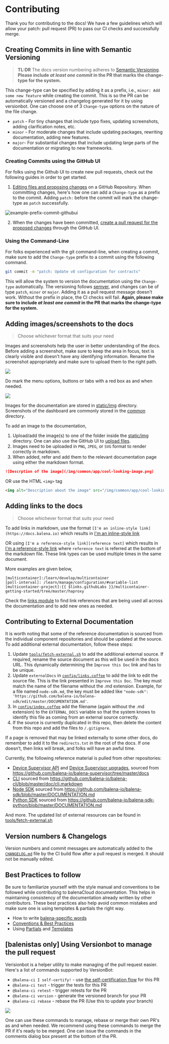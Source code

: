# Contributing

Thank you for contributing to the docs! We have a few guidelines which will allow your patch: pull request (PR) to pass our CI checks and successfully merge.

## Creating Commits in line with Semantic Versioning

> **TL:DR** The docs version numbering adheres to [Semantic Versioning](http://semver.org/). **Please include *at least one commit* in the PR that marks the change-type for the system.** 

This change-type can be specified by adding it as a prefix, i.e., `minor: Add some new feature` while creating the commit. This is so the PR can be automatically versioned and a changelog generated for it by using versionbot. One can choose one of 3 `Change-type` options on the nature of the file change. 

- `patch` - For tiny changes that include typo fixes, updating screenshots, adding clarification notes, etc.
- `minor` - For moderate changes that include updating packages, rewriting documentation, adding new features.
- `major`- For substantial changes that include updating large parts of the documentation or migrating to new frameworks. 

### Creating Commits using the GitHub UI

For folks using the Github UI to create new pull requests, check out the following guides in order to get started. 

1. [Editing files and proposing changes](https://docs.github.com/en/github/managing-files-in-a-repository/editing-files-in-your-repository) on a GitHub Repository. When committing changes, here's how one can add a `Change-type` as a prefix to the commit. Adding `patch:` before the commit will mark the change-type as `patch` successfully. 

![example-prefix-commit-githubui](https://user-images.githubusercontent.com/22801822/113337642-ac704f00-9345-11eb-9df3-43c07e06c9bf.png)

2. When the changes have been committed, [create a pull request for the proposed changes](https://docs.github.com/en/github/collaborating-with-issues-and-pull-requests/creating-a-pull-request#creating-the-pull-request) through the GitHub UI. 

### Using the Command-Line

For folks experienced with the git command-line, when creating a commit, make sure to add the `Change-type` prefix to a commit using the following command.

```bash
git commit -m "patch: Update v8 configuration for contracts"
```

This will allow the system to version the documentation using the `Change-type` automatically. The versioning follows [semver](https://semver.org/), and changes can be of type `patch`, `minor` or `major`. Adding it as a pull request message doesn't work. Without the prefix in place, the CI checks will fail. **Again, please make sure to include *at least one commit* in the PR that marks the change-type for the system.** 

## Adding images/screenshots to the docs

> Choose whichever format that suits your need

Images and screenshots help the user in better understanding of the docs. Before adding a screenshot, make sure to keep the area in focus, text is clearly visible and doesn't have any identifying information. Rename the screenshot appropriately and make sure to upload them to the right path.

![](./static/img/common/billing/plan_selection.png)

Do mark the menu options, buttons or tabs with a red box as and when needed.

![](./static/img/common/billing/current_plan.png)

Images for the documentation are stored in [static/img](https://github.com/balena-io/docs/tree/master/static/img) directory. Screenshots of the dashboard are commonly stored in the [common](https://github.com/balena-io/docs/tree/master/static/img/common) directory.  

To add an image to the documentation,

1. Upload/add the image(s) to one of the folder inside the [static/img](https://github.com/balena-io/docs/tree/master/static/img) directory. One can also use the GitHub UI to [upload files](https://docs.github.com/en/github/managing-files-in-a-repository/adding-a-file-to-a-repository). 
2. Images need to be uploaded in `PNG`, `JPEG`, or `SVG` format to render correctly in markdown. 
3. When added, refer and add them to the relevant documentation page using either the markdown format.

```markdown
![Descrption of the image](/img/common/app/cool-looking-image.png)
```

OR use the HTML `<img>` tag

```html
<img alt="Description about the image" src="/img/common/app/cool-looking-image.png">
```

## Adding links to the docs

> Choose whichever format that suits your need

To add links in markdown, use the format `[I'm an inline-style link](https://docs.balena.io)` which results in [I'm an inline-style link](https://docs.balena.io)

OR using `[I'm a reference-style link][reference text]` which results in [I'm a reference-style link][reference text] where `reference text` is referred at the bottom of the markdown file. These link types can be used multiple times in the same document.

More examples are given below, 

```
[multicontainer]:/learn/develop/multicontainer
[poll-interval]: /learn/manage/configuration/#variable-list
[multicontainer-project]:{{ $links.githubLabs }}/multicontainer-getting-started/tree/master/haproxy
```

Check the [links module](https://github.com/balena-io/docs/blob/master/config/links.coffee) to find link references that are being used all across the documentation and to add new ones as needed. 

## Contributing to External Documentation

It is worth noting that some of the reference documentation is sourced from the individual component repositories and should be updated at the source. 
To add additional external documentation, follow these steps:

1. Update [`tools/fetch-external.sh`](https://github.com/balena-io/docs/blob/master/tools/fetch-external.sh) to add the additional external source. If required, rename the source document as this will be used in the docs URL. This dynamically determining the `Improve this Doc` link and has to be unique. 
2. Update `externalDocs` in [`config/links.coffee`](https://github.com/balena-io/docs/blob/master/config/links.coffee) to add the link to edit the source file. This is the link presented in `Improve this Doc`. The key must match the name of the filename without the .md extension. Example, for a file named `node-sdk.md`, the key must be added like `"node-sdk": 'https://github.com/balena-io/balena-sdk/edit/master/DOCUMENTATION.md'`.
3. In [`config/index.coffee`](https://github.com/balena-io/docs/blob/master/config/index.coffee) add the filename (again without the .md extension) to the `EXTERNAL_DOCS` variable so that the system knows to identify this file as coming from an external source correctly.
4. If the source is currently duplicated in this repo, then delete the content from this repo and add the files to `/.gitignore`.

If a page is removed that may be linked externally to some other docs, do remember to add it to the `redirects.txt` in the root of the docs. If one doesn’t, then links will break, and folks will have an awful time.

Currently, the following reference material is pulled from other repositories:
- [Device Supervisor API](https://www.balena.io/docs/reference/supervisor/supervisor-api/) and [Device Supervisor upgrades](https://www.balena.io/docs/reference/supervisor/supervisor-upgrades), sourced from https://github.com/balena-io/balena-supervisor/tree/master/docs
- [CLI](https://www.balena.io/docs/reference/cli/) sourced from https://github.com/balena-io/balena-cli/blob/master/doc/cli.markdown
- [Node SDK](https://www.balena.io/docs/reference/sdk/node-sdk/) sourced from https://github.com/balena-io/balena-sdk/blob/master/DOCUMENTATION.md
- [Python SDK](https://www.balena.io/docs/reference/sdk/python-sdk/) sourced from https://github.com/balena-io/balena-sdk-python/blob/master/DOCUMENTATION.md

And more. The updated list of external resources can be found in [tools/fetch-external.sh](https://github.com/balena-io/docs/blob/master/tools/fetch-external.sh)  

## Version numbers & Changelogs

Version numbers and commit messages are automatically added to the [`CHANGELOG.md`](CHANGELOG.md) file by the CI build flow after a pull request is merged. It should not be manually edited.

## Best Practices to follow

Be sure to familiarize yourself with the style manual and conventions to be followed while contributing to balenaCloud documentation. This helps in maintaining consistency of the documentation already written by other contributors. These best practices also help avoid common mistakes and make sure one is using templates & partials the right way.

- How to write [balena-specific words](README.md#balena-specific-words)
- [Conventions & Best Practices](README.md#conventions--best-practices)
- Using [Partials](README.md#using-partials) and [Templates](README.md#using-templates)

## [balenistas only] Using Versionbot to manage the pull request

Verisionbot is a helper utility to make managing of the pull request easier. Here's a list of commands supported by VersionBot:

- `@balena-ci I self-certify!` - use [the self-certification flow](https://docs.google.com/drawings/d/1aoXCdi8bzinxaLM0BoKMJaiZjIJj5Az02Npw_L2iQkE/edit?usp=sharing) for this PR
- `@balena-ci test` - trigger the tests for this PR
- `@balena-ci retest` - trigger retests for the PR
- `@balena-ci version` - generate the versioned branch for your PR
- `@balena-ci rebase` - rebase the PR (Use this to update your branch)

![](https://user-images.githubusercontent.com/22801822/114602349-22fd3d00-9cb4-11eb-905b-721488e64dc6.png)

One can use these commands to manage, rebase or merge their own PR's as and when needed. We recommend using these commands to merge the PR if it's ready to be merged. One can issue the commands in the comments dialog box present at the bottom of the PR. 


[reference text]: https://balena.io
